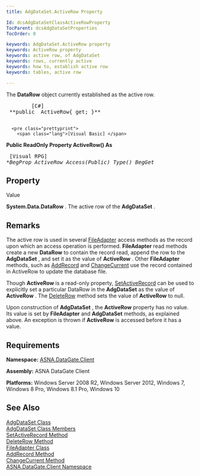 ```yaml
---
title: AdgDataSet.ActiveRow Property

Id: dcsAdgDataSetClassActiveRowProperty
TocParent: dcsAdgDataSetProperties
TocOrder: 0

keywords: AdgDataSet.ActiveRow property
keywords: ActiveRow property
keywords: active row, of AdgDataSet
keywords: rows, currently active
keywords: how to, establish active row
keywords: tables, active row

---
```


The **DataRow** object currently established as the active row.
<pre class="prettyprint">
        <span class="lang">[C#]</span>
 **public  ActiveRow{ get; }** 
      </pre>
      <pre class="prettyprint">
        <span class="lang">[Visual Basic] </span>
 **Public ReadOnly Property ActiveRow() As** 
      </pre>
      <pre class="prettyprint">
        <span class="lang">[Visual RPG]</span>
 **BegProp ActiveRow Access(*Public) Type()
   BegGet** 
      </pre>

## Property
 Value

**System.Data.DataRow** . The active row of the **AdgDataSet** . 
## Remarks

The active row is used in several [FileAdapter](file-adapter-class.html) access methods as the record upon which an access operation is performed. **FileAdapter** read methods create a new **DataRow** to contain the record read, append the row to the **AdgDataSet** , and set it as the value of **ActiveRow** . Other **FileAdapter** methods, such as [AddRecord](file-adapter-class-add-record-method.html) and [ChangeCurrent](file-adapter-class-change-current-method.html) use the record contained in ActiveRow to update the database file.

Though <span> **ActiveRow** </span> is a read-only property, [SetActiveRecord](adg-dataset-class-set-active-methods.html) can be used to explicitly set a particular DataRow in the **AdgDataSet** as the value of <span> **ActiveRow** </span>. The [DeleteRow](adg-dataset-class-delete-row-method.html) method sets the value of **ActiveRow** to null.

Upon construction of **AdgDataSet** , the **ActiveRow** property has no value. Its value is set by <span> **FileAdapter** </span> and **AdgDataSet** methods, as explained above. An exception is thrown if <span> **ActiveRow** </span> is accessed before it has a value.
## Requirements

**Namespace:** [ASNA.DataGate.Client](datagate-client-namespace.html) 

**Assembly:** ASNA DataGate Client

**Platforms:** Windows Server 2008 R2, Windows Server 2012, Windows 7, Windows 8 Pro, Windows 8.1 Pro, Windows 10
## See Also


[AdgDataSet Class](adg-dataset-class.html)
      <br />
[AdgDataSet Class Members](adg-dataset-members.html)
      <br />
[SetActiveRecord Method](adg-dataset-class-set-active-methods.html)
      <br />
[DeleteRow Method](adg-dataset-class-delete-row-method.html)
      <br />
[FileAdapter Class](file-adapter-class.html)
      <br />
[AddRecord Method](file-adapter-class-add-record-method.html)
      <br />
[ChangeCurrent Method](file-adapter-class-change-current-method.html)
      <br />
[ASNA.DataGate.Client Namespace](datagate-client-namespace.html)
      <br />

